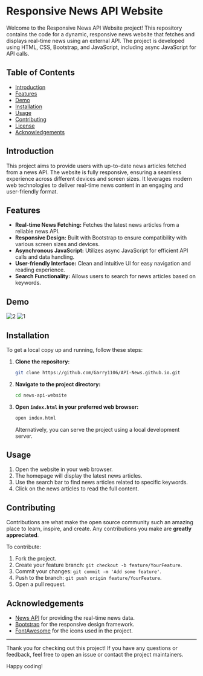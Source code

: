 # Responsive News API Website

Welcome to the Responsive News API Website project! This repository contains the code for a dynamic, responsive news website that fetches and displays real-time news using an external API. The project is developed using HTML, CSS, Bootstrap, and JavaScript, including async JavaScript for API calls.

## Table of Contents

- [Introduction](#introduction)
- [Features](#features)
- [Demo](#demo)
- [Installation](#installation)
- [Usage](#usage)
- [Contributing](#contributing)
- [License](#license)
- [Acknowledgements](#acknowledgements)

## Introduction

This project aims to provide users with up-to-date news articles fetched from a news API. The website is fully responsive, ensuring a seamless experience across different devices and screen sizes. It leverages modern web technologies to deliver real-time news content in an engaging and user-friendly format.

## Features

- **Real-time News Fetching:** Fetches the latest news articles from a reliable news API.
- **Responsive Design:** Built with Bootstrap to ensure compatibility with various screen sizes and devices.
- **Asynchronous JavaScript:** Utilizes async JavaScript for efficient API calls and data handling.
- **User-friendly Interface:** Clean and intuitive UI for easy navigation and reading experience.
- **Search Functionality:** Allows users to search for news articles based on keywords.

## Demo
![2](https://github.com/Garry1106/Live-News.github.io/assets/101012709/01c41631-e284-4787-9237-744369c57c08)
![1](https://github.com/Garry1106/Live-News.github.io/assets/101012709/4a558636-3a41-4ee3-82ff-9e2ba722e2e5)



## Installation

To get a local copy up and running, follow these steps:

1. **Clone the repository:**
   ```bash
   git clone https://github.com/Garry1106/API-News.github.io.git
   ```

2. **Navigate to the project directory:**
   ```bash
   cd news-api-website
   ```

3. **Open `index.html` in your preferred web browser:**
   ```bash
   open index.html
   ```
   Alternatively, you can serve the project using a local development server.

## Usage

1. Open the website in your web browser.
2. The homepage will display the latest news articles.
3. Use the search bar to find news articles related to specific keywords.
4. Click on the news articles to read the full content.

## Contributing

Contributions are what make the open source community such an amazing place to learn, inspire, and create. Any contributions you make are **greatly appreciated**.

To contribute:

1. Fork the project.
2. Create your feature branch: `git checkout -b feature/YourFeature`.
3. Commit your changes: `git commit -m 'Add some feature'`.
4. Push to the branch: `git push origin feature/YourFeature`.
5. Open a pull request.



## Acknowledgements

- [News API](https://newsapi.org/) for providing the real-time news data.
- [Bootstrap](https://getbootstrap.com/) for the responsive design framework.
- [FontAwesome](https://fontawesome.com/) for the icons used in the project.

---

Thank you for checking out this project! If you have any questions or feedback, feel free to open an issue or contact the project maintainers.

Happy coding!
